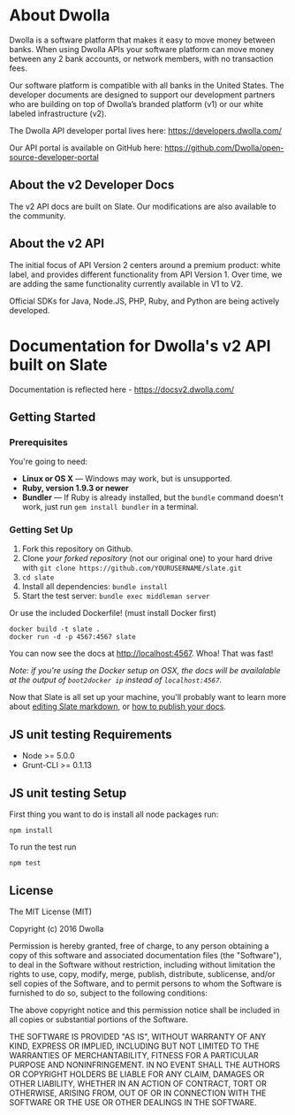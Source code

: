 About Dwolla
========

Dwolla is a software platform that makes it easy to move money between banks. When using Dwolla APIs your software platform can move money between any 2 bank accounts, or network members, with no transaction fees.

Our software platform is compatible with all banks in the United States. The developer documents are designed to support our development partners who are building on top of Dwolla’s branded platform (v1) or our white labeled infrastructure (v2).

The Dwolla API developer portal lives here: https://developers.dwolla.com/

Our API portal is available on GitHub here: https://github.com/Dwolla/open-source-developer-portal

About the v2 Developer Docs
------------------------------

The v2 API docs are built on Slate. Our modifications are also available to the community.

About the v2 API
------------------------------

The initial focus of API Version 2 centers around a premium product: white label, and provides different functionality from API Version 1. Over time, we are adding the same functionality currently available in V1 to V2.

Official SDKs for Java, Node.JS, PHP, Ruby, and Python are being actively developed.

Documentation for Dwolla's v2 API built on Slate
========

Documentation is reflected here - https://docsv2.dwolla.com/

Getting Started 
------------------------------

### Prerequisites

You're going to need:

 - **Linux or OS X** — Windows may work, but is unsupported.
 - **Ruby, version 1.9.3 or newer**
 - **Bundler** — If Ruby is already installed, but the `bundle` command doesn't work, just run `gem install bundler` in a terminal.

### Getting Set Up

 1. Fork this repository on Github.
 2. Clone *your forked repository* (not our original one) to your hard drive with `git clone https://github.com/YOURUSERNAME/slate.git`
 3. `cd slate`
 4. Install all dependencies: `bundle install`
 5. Start the test server: `bundle exec middleman server`

Or use the included Dockerfile! (must install Docker first)

```shell
docker build -t slate .
docker run -d -p 4567:4567 slate
```

You can now see the docs at <http://localhost:4567>. Whoa! That was fast!

*Note: if you're using the Docker setup on OSX, the docs will be
availalable at the output of `boot2docker ip` instead of `localhost:4567`.*

Now that Slate is all set up your machine, you'll probably want to learn more about [editing Slate markdown](https://github.com/tripit/slate/wiki/Markdown-Syntax), or [how to publish your docs](https://github.com/tripit/slate/wiki/Deploying-Slate).


## JS unit testing Requirements
* Node >= 5.0.0
* Grunt-CLI >= 0.1.13

## JS unit testing Setup
First thing you want to do is install all node packages run:

    npm install

To run the test run

    npm test

## License

The MIT License (MIT)

Copyright (c) 2016 Dwolla

Permission is hereby granted, free of charge, to any person obtaining a copy
of this software and associated documentation files (the "Software"), to deal
in the Software without restriction, including without limitation the rights
to use, copy, modify, merge, publish, distribute, sublicense, and/or sell
copies of the Software, and to permit persons to whom the Software is
furnished to do so, subject to the following conditions:

The above copyright notice and this permission notice shall be included in
all copies or substantial portions of the Software.

THE SOFTWARE IS PROVIDED "AS IS", WITHOUT WARRANTY OF ANY KIND, EXPRESS OR
IMPLIED, INCLUDING BUT NOT LIMITED TO THE WARRANTIES OF MERCHANTABILITY,
FITNESS FOR A PARTICULAR PURPOSE AND NONINFRINGEMENT. IN NO EVENT SHALL THE
AUTHORS OR COPYRIGHT HOLDERS BE LIABLE FOR ANY CLAIM, DAMAGES OR OTHER
LIABILITY, WHETHER IN AN ACTION OF CONTRACT, TORT OR OTHERWISE, ARISING FROM,
OUT OF OR IN CONNECTION WITH THE SOFTWARE OR THE USE OR OTHER DEALINGS IN
THE SOFTWARE.
